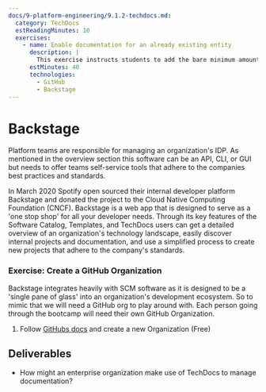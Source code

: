```yaml
---
docs/9-platform-engineering/9.1.2-techdocs.md:
  category: TechDocs
  estReadingMinutes: 10
  exercises:
    - name: Enable documentation for an already existing entity
      description: |
        This exercise instructs students to add the bare minimum amount of files needed for their Backstage instance to generate an MkDocs site and associate it with an entity in their Software Catalog.  Extra credit is offered for studying Backstage's ability to search within TechDocs stored in the Catalog -- the basic setup we point students towards in this exercise can lead to a search-related bug which is valuable for understanding the different ways Backstage can be configured to manage TechDocs.
      estMinutes: 40
      technologies:
        - GitHub
        - Backstage
---
```


# Backstage

Platform teams are responsible for managing an organization's IDP. As mentioned in the overview section this software can be an API, CLI, or GUI but needs to offer teams self-service tools that adhere to the companies best practices and standards.

In March 2020 Spotify open sourced their internal developer platform Backstage and donated the project to the Cloud Native Computing Foundation (CNCF). Backstage is a web app that is designed to serve as a 'one stop shop' for all your developer needs. Through its key features of the Software Catalog, Templates, and TechDocs users can get a detailed overview of an organization's technology landscape, easily discover internal projects and documentation, and use a simplified process to create new projects that adhere to the company's standards.

### Exercise: Create a GitHub Organization

Backstage integrates heavily with SCM software as it is designed to be a 'single pane of glass' into an organization's development ecosystem. So to mimic that we will need
a GitHub org to play around with. Each person going through the bootcamp will need their own GitHub Organization.

1. Follow [GitHubs docs](https://docs.github.com/en/organizations/collaborating-with-groups-in-organizations/creating-a-new-organization-from-scratch) and create a new Organization (Free)



## Deliverables

- How might an enterprise organization make use of TechDocs to manage documentation?
